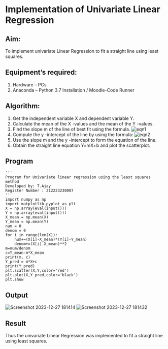 # Implementation of Univariate Linear Regression
## Aim:
To implement univariate Linear Regression to fit a straight line using least squares.
## Equipment’s required:
1.	Hardware – PCs
2.	Anaconda – Python 3.7 Installation / Moodle-Code Runner
## Algorithm:
1.	Get the independent variable X and dependent variable Y.
2.	Calculate the mean of the X -values and the mean of the Y -values.
3.	Find the slope m of the line of best fit using the formula.
 ![eqn1](./eq1.jpg)
4.	Compute the y -intercept of the line by using the formula:
![eqn2](./eq2.jpg)  
5.	Use the slope m and the y -intercept to form the equation of the line.
6.	Obtain the straight line equation Y=mX+b and plot the scatterplot.
## Program
```
'''
Program for Univariate linear regression using the least squares method
Developed by: T.Ajay
Register Number : 212223230007
'''
import numpy as np
import matplotlib.pyplot as plt
X = np.array(eval(input()))
Y = np.array(eval(input()))
X_mean = np.mean(X)
Y_mean = np.mean(Y)
num = 0
denom = 0
for i in range(len(X)):
    num+=(X[i]-X_mean)*(Y[i]-Y_mean)
    denom+=(X[i]-X_mean)**2
m=num/denom
c=Y_mean-m*X_mean
print(m, c)
Y_pred = m*X+c
print(Y_pred)
plt.scatter(X,Y,color='red')
plt.plot(X,Y_pred,color='black')
plt.show
```
## Output
![Screenshot 2023-12-27 181414](https://github.com/Ajayreddy-2006/Univariate-Linear-Regression/assets/145742508/6567233d-7a59-4041-916e-91ac5a02f154)
![Screenshot 2023-12-27 181432](https://github.com/Ajayreddy-2006/Univariate-Linear-Regression/assets/145742508/baf56ee9-9fe0-4dc2-a5ee-550a6afa4f72)

## Result
Thus the univariate Linear Regression was implemented to fit a straight line using least squares.
